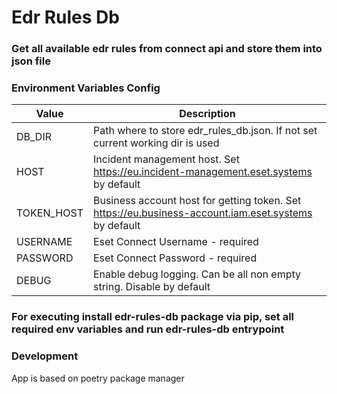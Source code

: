 # Edr Rules Db

### Get all available edr rules from connect api and store them into json file

### Environment Variables Config

| Value      | Description                                                                                          |
|------------|------------------------------------------------------------------------------------------------------|
| DB_DIR     | Path where to store edr_rules_db.json. If not set current working dir is used                        |
| HOST       | Incident management host. Set https://eu.incident-management.eset.systems by default                 |
| TOKEN_HOST | Business account host for getting token. Set https://eu.business-account.iam.eset.systems by default |
| USERNAME   | Eset Connect Username - required                                                                     |
| PASSWORD   | Eset Connect Password - required                                                                     |
| DEBUG      | Enable debug logging. Can be all non empty string. Disable by default                                |

### For executing install edr-rules-db package via pip, set all required env variables and run edr-rules-db entrypoint

### Development

App is based on poetry package manager
